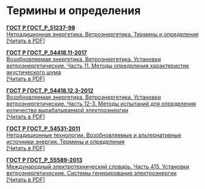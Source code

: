 # Термины и определения

<b>[ГОСТ Р ГОСТ_Р_51237-98](~/gost_mds/ГОСТ_Р_51237-98.md)</b><br/>[Нетрадиционная энергетика. Ветроэнергетика. Термины и определения](~/gost_mds/ГОСТ_Р_51237-98.md)<br/><a href="https://standartgost.ru/g/ГОСТ_Р_51237-98.pdf">[Читать в PDF]</a>

<b>[ГОСТ Р ГОСТ_Р_54418.11-2017](~/gost_mds/ГОСТ_Р_54418.11-2017.md)</b><br/>[Возобновляемая энергетика. Ветроэнергетика. Установки ветроэнергетические. Часть 11. Методы определения характеристик акустического шума](~/gost_mds/ГОСТ_Р_54418.11-2017.md)<br/><a href="https://standartgost.ru/g/ГОСТ_Р_54418.11-2017.pdf">[Читать в PDF]</a>

<b>[ГОСТ Р ГОСТ_Р_54418.12.3-2012](~/gost_mds/ГОСТ_Р_54418.12.3-2012.md)</b><br/>[Возобновляемая энергетика. Ветроэнергетика. Установки ветроэнергетические. Часть 12-3. Методы испытаний для определения количества вырабатываемой электроэнергии](~/gost_mds/ГОСТ_Р_54418.12.3-2012.md)<br/><a href="https://standartgost.ru/g/ГОСТ_Р_54418.12.3-2012.pdf">[Читать в PDF]</a>

<b>[ГОСТ Р ГОСТ_Р_54531-2011](~/gost_mds/ГОСТ_Р_54531-2011.md)</b><br/>[Нетрадиционные технологии. Возобновляемые и альтернативные источники энергии. Термины и определения](~/gost_mds/ГОСТ_Р_54531-2011.md)<br/><a href="https://standartgost.ru/g/ГОСТ_Р_54531-2011.pdf">[Читать в PDF]</a>

<b>[ГОСТ Р ГОСТ_Р_55589-2013](~/gost_mds/ГОСТ_Р_55589-2013.md)</b><br/>[Международный электротехнический словарь. Часть 415. Установки ветроэнергетические. Системы генерирования электроэнергии](~/gost_mds/ГОСТ_Р_55589-2013.md)<br/><a href="https://standartgost.ru/g/ГОСТ_Р_55589-2013.pdf">[Читать в PDF]</a>